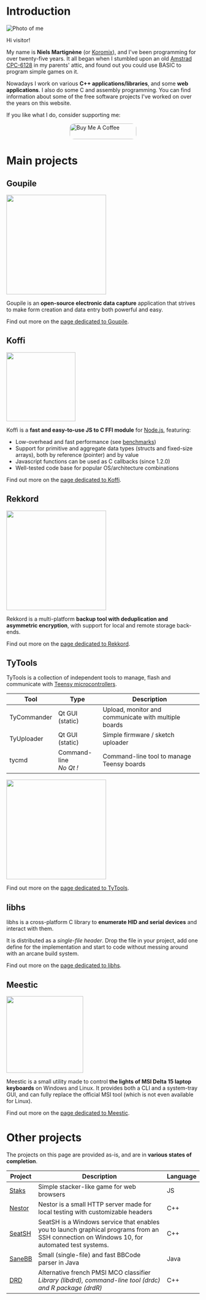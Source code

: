 # Introduction

<div id="me">
    <img src="{{ ASSET static/niels.webp }}" alt="Photo of me" />
    <div>
        <p>Hi visitor!
        <p>My name is <b>Niels Martignène</b> (or <a href="https://github.com/Koromix" target="_blank">Koromix</a>), and I've been programming for over twenty-five years. It all began when I stumbled upon an old <a href="https://en.wikipedia.org/wiki/Amstrad_CPC#CPC6128" target="_blank">Amstrad CPC-6128</a> in my parents' attic, and found out you could use BASIC to program simple games on it.
        <p>Nowadays I work on various <b>C++ applications/libraries</b>, and some <b>web applications</b>. I also do some C and assembly programming. You can find information about some of the free software projects I've worked on over the years on this website.
        <p>If you like what I do, consider supporting me:
        <p style="display: flex; gap: 2em; justify-content: center;">
             <a href="https://buymeacoffee.com/koromix" target="_blank"><img src="https://cdn.buymeacoffee.com/buttons/default-orange.png" alt="Buy Me A Coffee" height="41" width="174" style="border-radius: 12px;"></a>
        </p>
    </div>
</div>

# Main projects

## Goupile

<div class="project">
    <img src="{{ ASSET static/goupile/logo.webp }}" width="260" alt="" />
    <div>
        <p>Goupile is an <b>open-source electronic data capture</b> application that strives to make form creation and data entry both powerful and easy.
        <p>Find out more on the <a href="goupile">page dedicated to Goupile</a>.
    </div>
</div>

## Koffi

<div class="project" style="flex-direction: row-reverse;">
    <img src="{{ ASSET static/koffi/logo.webp }}" width="180" alt="" />
    <div>
        <p>Koffi is a <b>fast and easy-to-use JS to C FFI module</b> for <a href="https://nodejs.org/">Node.js</a>, featuring:
        <ul>
            <li>Low-overhead and fast performance (see <a href="https://koffi.dev/benchmarks">benchmarks</a>)
            <li>Support for primitive and aggregate data types (structs and fixed-size arrays), both by reference (pointer) and by value
            <li>Javascript functions can be used as C callbacks (since 1.2.0)
            <li>Well-tested code base for popular OS/architecture combinations
        </ul>
        <p>Find out more on the <a href="koffi">page dedicated to Koffi</a>.
    </div>
</div>

## Rekkord

<div class="project">
    <img src="{{ ASSET static/rekkord/logo.webp }}" width="260" alt="" />
    <div>
        <p>Rekkord is a multi-platform <b>backup tool with deduplication and asymmetric encryption</b>, with support for local and remote storage back-ends.
        <p>Find out more on the <a href="rekkord">page dedicated to Rekkord</a>.
    </div>
</div>

## TyTools

TyTools is a collection of independent tools to manage, flash and communicate with [Teensy microcontrollers](https://www.pjrc.com/teensy/).

Tool        | Type                      | Description
----------- | ------------------------- | ----------------------------------------------------
TyCommander | Qt GUI (static)           | Upload, monitor and communicate with multiple boards
TyUploader  | Qt GUI (static)           | Simple firmware / sketch uploader
tycmd       | Command-line<br>_No Qt !_ | Command-line tool to manage Teensy boards

<div class="illustrations">
    <img src="{{ ASSET static/tytools/logo.webp }}" width="260" alt="" />
</div>

Find out more on the [page dedicated to TyTools](tytools).

## libhs

libhs is a cross-platform C library to **enumerate HID and serial devices** and interact with them.

It is distributed as a *single-file header*. Drop the file in your project, add one define for the implementation and start to code without messing around with an arcane build system.

Find out more on the [page dedicated to libhs](libhs).

## Meestic

<div class="project" style="flex-direction: row-reverse;">
    <img src="{{ ASSET static/meestic/windows.webp }}" width="200" alt="" />
    <div>
        <p>Meestic is a small utility made to control <b>the lights of MSI Delta 15 laptop keyboards</b> on Windows and Linux. It provides both a CLI and a system-tray GUI, and can fully replace the official MSI tool (which is not even available for Linux).
        <p>Find out more on the <a href="meestic">page dedicated to Meestic</a>.
    </div>
</div>

# Other projects

The projects on this page are provided as-is, and are in **various states of completion**.

Project | Description | Language
------- | ----------- | --------
[Staks](misc#staks) | Simple stacker-like game for web browsers | JS
[Nestor](misc#nestor) | Nestor is a small HTTP server made for local testing with customizable headers | C++
[SeatSH](misc#seatsh) | SeatSH is a Windows service that enables you to launch graphical programs from an SSH connection on Windows 10, for automated test systems. | C++
[SaneBB](misc#sanebb) | Small (single-file) and fast BBCode parser in Java | Java
[DRD](misc#drd) | Alternative french PMSI MCO classifier<br>*Library (libdrd), command-line tool (drdc) and R package (drdR)* | C++
